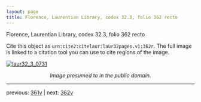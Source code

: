 ```yaml
---
layout: page
title: Florence, Laurentian Library, codex 32.3, folio 362 recto
---
```


Florence, Laurentian Library, codex 32.3, folio 362 recto

Cite this object as `urn:cite2:citelaur:laur32pages.v1:362r`.  The full image is linked to a citation tool you can use to cite regions of the image.

[![laur32_3_0731](http://www.homermultitext.org/iipsrv?IIIF=/project/homer/pyramidal/deepzoom/citelaur/laur32imgs/v1/laur32_3_0731.tif/full/800,/0/default.jpg)](http://www.homermultitext.org/ict2/?urn=urn:cite2:citelaur:laur32imgs.v1:laur32_3_0731) 

<p style="text-align: center; font-style: italic;">Image presumed to in the public domain.</p>

---

previous: [361v](../361v/) | next: [362v](../362v/)